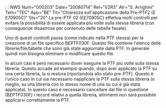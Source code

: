  :  : NWS Num="000203" Date="20080714" Rel="V2R3" Atr="S. Arrighini" Tem="TEC" App="B£" Tit="Chiarezza sull'applicazione della Pre-PTF2 (££70905C)" Sts="20"
La pre-PTF 02 (££70905C) effettua molti controlli per evitare la possibilità di essere applicata più volte sulla stessa libreria (con conseguenze disastrose per contenuto delle tabelle fasate).

Uno di questi controlli passa (come indicato nella PTF stessa) per la creazione di un file specifico B£PTF030F.
Questo file contiene l'elenco delle librerie/file/tabelle che sono già  state aggiornate dalla PTF.
In generale quindi non bisogna eliminare o modificare questo file.

In alcuni casi è però necessario dover eseguire la PTF più volte sulla stessa libreria.
Questo accade ad esempio quando, dopo aver applicato la PTF su una certa libreria, la si restora (riportandola allo stato pre-PTF). Questo è l'unico caso in cui sia necessario riapplicare
la PTF sulla stessa libreria (o meglio, su una libreria con lo stesso nome di una su cui è già stata applicata).
In questo caso è necessario cancellare dal file in questione (B£PTF030F) i record relativi a quella libreria, altrimenti non sarà possibile applicarvi correttamente la PTF.
